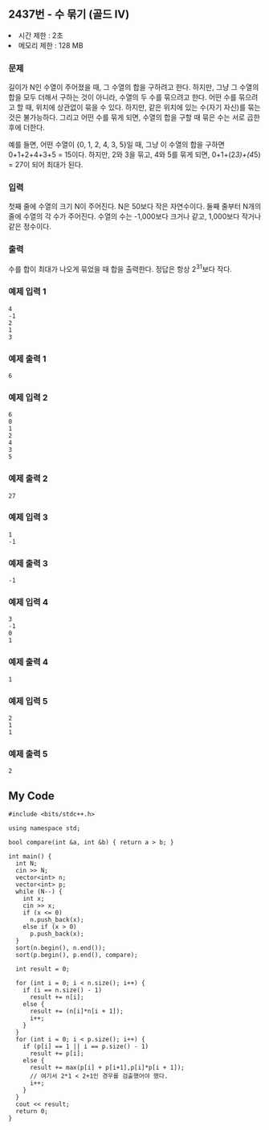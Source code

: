 ## 2437번 - 수 묶기 (골드 IV)

<li>시간 제한 : 2초
<li>메모리 제한 : 128 MB

### 문제
길이가 N인 수열이 주어졌을 때, 그 수열의 합을 구하려고 한다. 
  하지만, 그냥 그 수열의 합을 모두 더해서 구하는 것이 아니라, 
  수열의 두 수를 묶으려고 한다. 어떤 수를 묶으려고 할 때, 
  위치에 상관없이 묶을 수 있다. 하지만, 같은 위치에 있는 
  수(자기 자신)를 묶는 것은 불가능하다. 그리고 어떤 수를 묶게 되면, 수열의 합을 구할 때 묶은 수는 서로 곱한 후에 더한다.<br>

예를 들면, 어떤 수열이 {0, 1, 2, 4, 3, 5}일 때, 그냥 이 
  수열의 합을 구하면 0+1+2+4+3+5 = 15이다. 하지만, 2와 
  3을 묶고, 4와 5를 묶게 되면, 0+1+(2*3)+(4*5) = 27이 되어 최대가 된다.<br>

### 입력
첫째 줄에 수열의 크기 N이 주어진다. N은 50보다 작은 자연수이다. 둘째 줄부터 N개의 줄에 수열의 각 수가 주어진다. 
  수열의 수는 -1,000보다 크거나 같고, 1,000보다 작거나 같은 정수이다.<br>

### 출력
  수를 합이 최대가 나오게 묶었을 때 합을 출력한다. 정답은 항상 2<sup>31</sup>보다 작다.

### 예제 입력 1
```
4
-1
2
1
3
```
### 예제 출력 1
```
6
```
### 예제 입력 2
```
6
0
1
2
4
3
5
```
### 예제 출력 2
```
27
```
### 예제 입력 3
```
1
-1
```
### 예제 출력 3
```
-1
```
### 예제 입력 4
```
3
-1
0
1
```
### 예제 출력 4
```
1
```
 ### 예제 입력 5
```
2
1
1
```
### 예제 출력 5
```
2
```
## My Code
```
#include <bits/stdc++.h>

using namespace std;

bool compare(int &a, int &b) { return a > b; }

int main() {
  int N;
  cin >> N;
  vector<int> n;
  vector<int> p;
  while (N--) {
    int x;
    cin >> x;
    if (x <= 0)
      n.push_back(x);
    else if (x > 0)
      p.push_back(x);
  }
  sort(n.begin(), n.end());
  sort(p.begin(), p.end(), compare);

  int result = 0;
  
  for (int i = 0; i < n.size(); i++) {
    if (i == n.size() - 1)
      result += n[i];
    else {
      result += (n[i]*n[i + 1]);
      i++;
    }
  }
  for (int i = 0; i < p.size(); i++) {
    if (p[i] == 1 || i == p.size() - 1)
      result += p[i];
    else {
      result += max(p[i] + p[i+1],p[i]*p[i + 1]);
      // 여기서 2*1 < 2+1인 경우를 검출했어야 했다.
      i++;
    }
  }
  cout << result;
  return 0;
}
```
